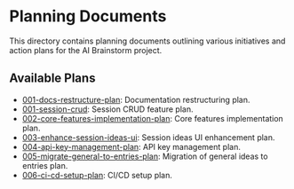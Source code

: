 # Planning Documents

This directory contains planning documents outlining various initiatives and action plans for the AI Brainstorm project.

## Available Plans

- [001-docs-restructure-plan](001-docs-restructure-plan.md): Documentation restructuring plan.
- [001-session-crud](001-session-crud.md): Session CRUD feature plan.
- [002-core-features-implementation-plan](002-core-features-implementation-plan.md): Core features implementation plan.
- [003-enhance-session-ideas-ui](003-enhance-session-ideas-ui.md): Session ideas UI enhancement plan.
- [004-api-key-management-plan](004-api-key-management-plan.md): API key management plan.
- [005-migrate-general-to-entries-plan](005-migrate-general-to-entries-plan.md): Migration of general ideas to entries plan.
- [006-ci-cd-setup-plan](006-ci-cd-setup-plan.md): CI/CD setup plan.
